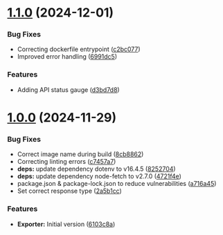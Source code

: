 # [1.1.0](https://github.com/t21n/solix-exporter/compare/v1.0.0...v1.1.0) (2024-12-01)


### Bug Fixes

* Correcting dockerfile entrypoint ([c2bc077](https://github.com/t21n/solix-exporter/commit/c2bc077cd96738a13576322b70a00dcccc8881d0))
* Improved error handling ([6991dc5](https://github.com/t21n/solix-exporter/commit/6991dc5c2725ae2c6e49721cb02ee0403998b3dd))


### Features

* Adding API status gauge ([d3bd7d8](https://github.com/t21n/solix-exporter/commit/d3bd7d87214f6d1c1894fede19a04f83719bb1ad))



# [1.0.0](https://github.com/t21n/solix-exporter/compare/6103c8aca7ff14f7b93d433910c9b0400737e721...v1.0.0) (2024-11-29)


### Bug Fixes

* Correct image name during build ([8cb8862](https://github.com/t21n/solix-exporter/commit/8cb8862a1f96f9a6a6bde3f4a7859eedcf9a0458))
* Correcting linting errors ([c7457a7](https://github.com/t21n/solix-exporter/commit/c7457a7e7aa2e3f17b2f779536fd8e5fd9fbb705))
* **deps:** update dependency dotenv to v16.4.5 ([8252704](https://github.com/t21n/solix-exporter/commit/825270491fa8ec1be70069f0e29276875d342c95))
* **deps:** update dependency node-fetch to v2.7.0 ([4721f4e](https://github.com/t21n/solix-exporter/commit/4721f4e0e3d9071ec0c70bb90d8109e608625e09))
* package.json & package-lock.json to reduce vulnerabilities ([a716a45](https://github.com/t21n/solix-exporter/commit/a716a4547f1ef7b909e98fa0d9e102356df205ab))
* Set correct response type ([2a5b1cc](https://github.com/t21n/solix-exporter/commit/2a5b1cc99346b5471797571c7ac2881eb874aa54))


### Features

* **Exporter:** Initial version ([6103c8a](https://github.com/t21n/solix-exporter/commit/6103c8aca7ff14f7b93d433910c9b0400737e721))



